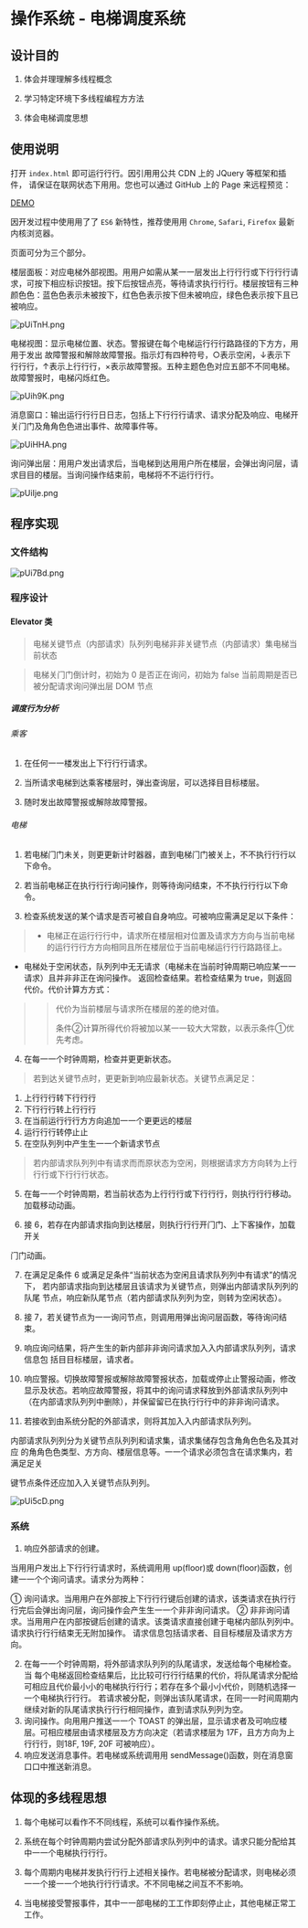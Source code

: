 # 操作系统 - 电梯调度系统

## 设计⽬的

1.	体会并理理解多线程概念

2.	学习特定环境下多线程编程⽅方法

3.	体会电梯调度思想

## 使⽤说明

打开 `index.html` 即可运⾏行行。因引⽤用公共 CDN 上的 JQuery 等框架和插件， 请保证在联⽹状态下⽤用。您也可以通过 GitHub 上的 Page 来远程预览： 

[DEMO](https://idustar.github.io/os-elevator/index.html)

因开发过程中使⽤用了了 `ES6` 新特性，推荐使⽤用 `Chrome`, `Safari`, `Firefox` 最新内核浏览器。
 

⻚面可分为三个部分。

楼层⾯板：对应电梯外部视图。⽤用户如需从某⼀一层发出上⾏行行或下⾏行行请求，可按下相应标识按钮。按下后按钮点亮，等待请求执⾏行行。楼层按钮有三种颜⾊色：蓝⾊色表示未被按下，红⾊色表示按下但未被响应，绿⾊色表示按下且已被响应。
 
 
![pUiTnH.png](https://s1.ax1x.com/2018/01/15/pUiTnH.png)


电梯视图：显示电梯位置、状态。警报键在每个电梯运⾏行行路路径的下⽅方，⽤用于发出 故障警报和解除故障警报。指示灯有四种符号，○表示空闲，↓表示下⾏行行，↑表示上⾏行行，×表示故障警报。五种主题⾊色对应五部不不同电梯。故障警报时，电梯闪烁红色。

![pUih9K.png](https://s1.ax1x.com/2018/01/15/pUih9K.png)


消息窗⼝：输出运⾏行行⽇日志，包括上下⾏行行请求、请求分配及响应、电梯开关⻔门及⻆角⾊色进出事件、故障事件等。
 
![pUiHHA.png](https://s1.ax1x.com/2018/01/15/pUiHHA.png)
 

询问弹出层：⽤用户发出请求后，当电梯到达⽤用户所在楼层，会弹出询问层，请求⽬目的楼层。当询问操作结束前，电梯将不不运⾏行行。

![pUiIje.png](https://s1.ax1x.com/2018/01/15/pUiIje.png)



## 程序实现

### ⽂件结构

![pUi7Bd.png](https://s1.ax1x.com/2018/01/15/pUi7Bd.png)

 

### 程序设计

#### Elevator 类

> 电梯关键节点（内部请求）队列列电梯⾮非关键节点（内部请求）集电梯当前状态
 
> 电梯关⻔门倒计时，初始为 0 是否正在询问，初始为 false 当前周期是否已被分配请求询问弹出层 DOM 节点


##### 调度⾏为分析

###### 乘客

1.	在任何⼀一楼发出上下⾏行行请求。

2.	当所请求电梯到达乘客楼层时，弹出查询层，可以选择⽬目标楼层。

3.	随时发出故障警报或解除故障警报。


###### 电梯

1.	若电梯⻔门未关，则更更新计时器器，直到电梯⻔门被关上，不不执⾏行行以下命令。

2.	若当前电梯正在执⾏行行询问操作，则等待询问结束，不不执⾏行行以下命令。

3.	检查系统发送的某个请求是否可被⾃自身响应。可被响应需满⾜足以下条件：
 
>- 电梯正在运⾏行行中，请求所在楼层相对位置及请求⽅方向与当前电梯的运⾏行行⽅方向相同且所在楼层位于当前电梯运⾏行行路路径上。
- 电梯处于空闲状态，队列列中⽆无请求（电梯未在当前时钟周期已响应某⼀一请求）且并⾮非正在询问操作。
返回检查结果。若检查结果为 true，则返回代价。代价计算⽅方式：

>>代价为当前楼层与请求所在楼层的差的绝对值。
>>
>>条件②计算所得代价将被加以某⼀一较⼤大常数，以表示条件①优先考虑。

4.	在每⼀一个时钟周期，检查并更更新状态。

> 若到达关键节点时，更更新到响应最新状态。关键节点满⾜足：
> 
1. 上⾏行行转下⾏行行
2. 下⾏行行转上⾏行行
3. 在当前运⾏行行⽅方向追加⼀一个更更远的楼层
4. 运⾏行行转停⽌止
5. 在空队列列中产⽣生⼀一个新请求节点

> 若内部请求队列列中有请求⽽而原状态为空闲，则根据请求⽅方向转为上⾏行行或下⾏行行状态。

5.	在每⼀一个时钟周期，若当前状态为上⾏行行或下⾏行行，则执⾏行行移动。加载移动动画。

6.	接 6，若存在内部请求指向到达楼层，则执⾏行行开⻔门、上下客操作，加载开关

⻔门动画。

7.	在满⾜足条件 6  或满⾜足条件“当前状态为空闲且请求队列列中有请求”的情况下， 若内部请求指向到达楼层且该请求为关键节点，则弹出内部请求队列列的队尾  节点，响应新队尾节点（若内部请求队列列为空，则转为空闲状态）。
8.	接 7，若关键节点为⼀一询问节点，则调⽤用弹出询问层函数，等待询问结束。

9.	响应询问结果，将产⽣生的新内部⾮非询问请求加⼊入内部请求队列列，请求信息包    括⽬目标楼层，请求者。
10.	响应警报。切换故障警报或解除故障警报状态，加载或停⽌止警报动画，修改显示及状态。若响应故障警报，将其中的询问请求释放到外部请求队列列中（在内部请求队列列中删除），并保留留已在执⾏行行中的⾮非询问请求。
11.	若接收到由系统分配的外部请求，则将其加⼊入内部请求队列列。

内部请求队列列分为关键节点队列列和请求集，请求集储存包含⻆角⾊色名及其对应     的⻆角⾊色类型、⽅方向、楼层信息等。⼀一个请求必须包含在请求集内，若满⾜足关
 
键节点条件还应加⼊入关键节点队列列。

![pUi5cD.png](https://s1.ax1x.com/2018/01/15/pUi5cD.png)

### 系统

1.	响应外部请求的创建。

当⽤用户发出上下⾏行行请求时，系统调⽤用 up(floor)或 down(floor)函数，创建⼀一个个询问请求。请求分为两种：
 
①  询问请求。当⽤用户在外部按上下⾏行行键后创建的请求，该类请求在执⾏行行完后会弹出询问层，询问操作会产⽣生⼀一个⾮非询问请求。
② ⾮非询问请求。当⽤用户在内部按键后创建的请求。该类请求直接创建于电梯内部队列列中。请求执⾏行行结束⽆无附加操作。
请求信息包括请求者、⽬目标楼层及请求⽅方向。

2.	在每⼀一个时钟周期，将外部请求队列列的队尾请求，发送给每个电梯检查。当    每个电梯返回检查结果后，⽐比较可⾏行行结果的代价，将队尾请求分配给可相应且代价最⼩小的电梯执⾏行行；若存在多个最⼩小代价，则随机选择⼀一个电梯执⾏行行。 若请求被分配，则弹出该队尾请求，在同⼀一时间周期内继续对新的队尾请求执⾏行行相同操作，直到请求队列列为空。
3.	询问操作。向⽤用户推送⼀一个 TOAST 的弹出层，显示请求者及可响应楼层。可相应楼层由请求楼层及⽅方向决定（若请求楼层为 17F，且⽅方向为上⾏行行，则18F, 19F, 20F 可被响应）。
4.	响应发送消息事件。若电梯或系统调⽤用 sendMessage()函数，则在消息窗⼝口中推送新消息。
 
## 体现的多线程思想

1.	每个电梯可以看作不不同线程，系统可以看作操作系统。

2.	系统在每个时钟周期内尝试分配外部请求队列列中的请求。请求只能分配给其中⼀一个电梯执⾏行行。
3.	每个周期内电梯并发执⾏行行上述相关操作。若电梯被分配请求，则电梯必须⼀一个接⼀一个地执⾏行行请求。不不同电梯之间互不不影响。
4.	当电梯接受警报事件，其中⼀一部电梯的⼯工作即刻停⽌止，其他电梯正常⼯工作。

